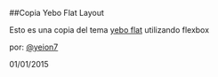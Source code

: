 ##Copia Yebo Flat Layout

Esto es una copia del tema [yebo flat](http://peterfinlan.com/yebo-flat-layout) utilizando flexbox

por: [@yeion7](www.twitter.com/yeion7)

01/01/2015
